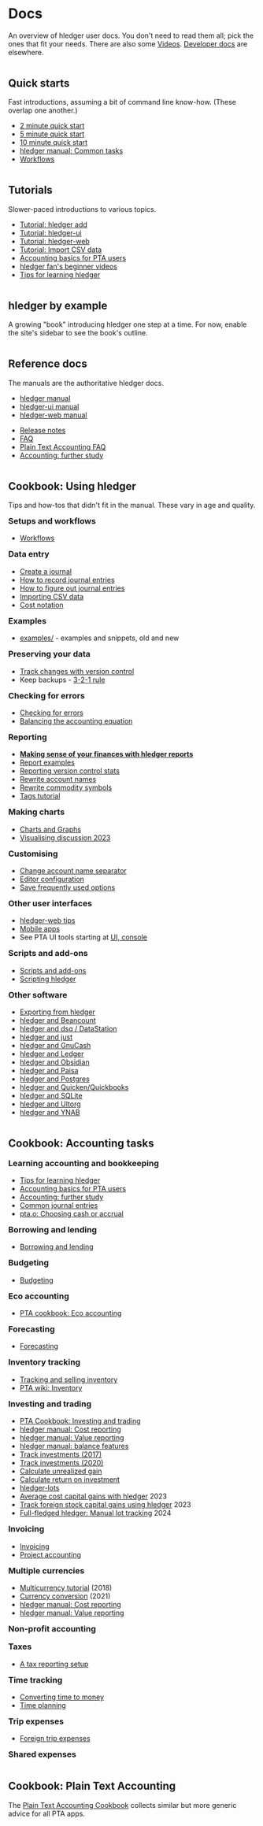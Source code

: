 # Docs

<div class=pagetoc>

<!-- toc -->
</div>

<style>
h2 { margin-top:2em; }
h3 { margin-top:0; }
</style>

An overview of hledger user docs.
You don't need to read them all; pick the ones that fit your needs.
There are also some [Videos](videos.md).
[Developer docs](dev.md) are elsewhere.

## Quick starts

Fast introductions, assuming a bit of command line know-how.
(These overlap one another.)

- [2 minute quick start](2-minute-quick-start.md)
- [5 minute quick start](5-minute-quick-start.md)
- [10 minute quick start](10-minute-quick-start.md)
- [hledger manual: Common tasks](hledger.md#common-tasks)
- [Workflows](workflows.md)

## Tutorials

Slower-paced introductions to various topics.

- [Tutorial: hledger add](add.md)
- [Tutorial: hledger-ui](ui.md)
- [Tutorial: hledger-web](web.md)
- [Tutorial: Import CSV data](import-csv.md)
- [Accounting basics for PTA users](accounting-pta.md)
- [hledger fan's beginner videos](https://youtube.com/channel/UCZLxXTjOqLzq4z5Jy0AyWSQ)
- [Tips for learning hledger](learn.md)

## hledger by example

A growing "book" introducing hledger one step at a time.
For now, enable the site's sidebar to see the book's outline.

<!--
- [Getting hledger installed](getting-hledger-installed.md)
- [Checking your setup](checking-your-setup.md)
- [A default journal file](a-default-journal-file.md)
- [First transaction: starting balances](first-transaction.md)
- [Inspecting the journal](inspecting-the-journal.md)
- [More transactions](more-transactions.md)
- [print: show whole transactions](print-.md)
- [register: show postings](register.md)
- [balance: show account totals](balance.md)
-->
<!-- - [Reading timeclock files](reading-timeclock-files.md) -->
<!-- - [Reading timedot files](reading-timedot-files.md) -->
<!-- - [Reading CSV files](reading-csv-files.md) -->
<!-- - [Importing new transactions](importing-new-transactions.md) -->
<!-- - Adding transactions -->
<!-- - Checking for errors -->
<!-- - Using include files -->
<!-- - Declaring commodities -->
<!-- - Declaring accounts -->
<!-- - Displaying transactions -->
<!-- - Reading multiple journals -->
<!-- ### First steps -->
<!-- ### Working with a journal -->
<!-- ### Working with other kinds of data -->
<!-- ## Customising -->
<!-- - Setting up a config file -->
<!-- - Configuring colour -->
<!-- - Configuring a pager -->
<!-- - Configuring pretty table borders -->
<!-- - Configuring shell completions -->
<!-- ## Reporting -->
<!-- - Showing balances -->
<!-- - Showing balance changes -->
<!-- - Showing revenues and expenses -->
<!-- - Showing general journal activity -->
<!-- - Showing account activity -->
<!-- - Reconciling an account balance -->
<!-- - Showing the accounting equation -->
<!-- - Limiting by date -->
<!-- - Limiting by account name -->
<!-- - Limiting by account type -->
<!-- - Limiting by account depth -->
<!-- ## Setting a budget -->
<!-- ## Tracking cost -->
<!-- ## Tracking value -->
<!-- ## Tracking investments -->

## Reference docs

The manuals are the authoritative hledger docs.
<!-- (You can also view them on your local machine with `hledger help`, eg). -->

- [hledger manual](hledger.md)
- [hledger-ui manual](hledger-ui.md)
- [hledger-web manual](hledger-web.md)

<!-- -->

- [Release notes](relnotes.md)
- [FAQ](faq.md)
- [Plain Text Accounting FAQ](https://plaintextaccounting.org/FAQ)
- [Accounting: further study](accounting.md)

## Cookbook: Using hledger
<!-- sections ordered roughly by need -->

Tips and how-tos that didn't fit in the manual. These vary in age and quality.

<!--
Documentor tips:
Big pages while practical, additional subpages when needed. 
Include minimal answers/inline examples when feasible, followed by links to longer answers/related resources. 
Check plaintextaccounting.org's and wiki.plaintextaccounting.org's categories.
-->


### Setups and workflows
- [Workflows](workflows.md)

### Data entry
- [Create a journal](create-a-journal.md)
- [How to record journal entries](how-to-record.md)
- [How to figure out journal entries](how-to-figure-out.md)
- [Importing CSV data](import-csv.md)
- [Cost notation](cost-notation.md)

### Examples

- [examples/](https://github.com/simonmichael/hledger/tree/master/examples) - examples and snippets, old and new 

### Preserving your data
- [Track changes with version control](track-changes-with-version-control.md)
- Keep backups - [3-2-1 rule](https://en.wikipedia.org/wiki/Backup#3-2-1_rule)

### Checking for errors
- [Checking for errors](checking-for-errors.md)
- [Balancing the accounting equation](balancing-the-accounting-equation.md)

### Reporting
- **[Making sense of your finances with hledger reports](https://teosiyan.com/2025/07/09/hledger-commands)**
- [Report examples](report-examples.md)
- [Reporting version control stats](reporting-version-control-stats.md)
- [Rewrite account names](rewrite-account-names.md)
- [Rewrite commodity symbols](rewrite-commodity-symbols.md)
- [Tags tutorial](tags-tutorial.md)

### Making charts
- [Charts and Graphs](charts.md)
- [Visualising discussion 2023](visualising2023.md)

### Customising
- [Change account name separator](change-account-name-separator.md)
- [Editor configuration](editors.md)
- [Save frequently used options](save-frequently-used-options.md)

### Other user interfaces
- [hledger-web tips](hledger-web-tips.md)
- [Mobile apps](mobile.md)
- See PTA UI tools starting at [UI, console](https://plaintextaccounting.org/#ui-console)

### Scripts and add-ons
- [Scripts and add-ons](scripts.md)
- [Scripting hledger](scripting.md)

### Other software
- [Exporting from hledger](export.md)
- [hledger and Beancount](beancount.md)
- [hledger and dsq / DataStation](dsq.md)
- [hledger and just](just.md)
- [hledger and GnuCash](gnucash.md)
- [hledger and Ledger](ledger.md)
- [hledger and Obsidian](obsidian.md)
- [hledger and Paisa](paisa.md)
- [hledger and Postgres](postgres.md)
- [hledger and Quicken/Quickbooks](quicken.md)
- [hledger and SQLite](sqlite.md)
- [hledger and Ultorg](ultorg.md)
- [hledger and YNAB](ynab.md)

## Cookbook: Accounting tasks
<!-- sections ordered mostly alphabetically -->

### Learning accounting and bookkeeping
- [Tips for learning hledger](learn.md)
- [Accounting basics for PTA users](accounting-pta.md)
- [Accounting: further study](accounting.md)
- [Common journal entries](common-journal-entries.md)
- [pta.o: Choosing cash or accrual](https://plaintextaccounting.org/#choosing-cash-vs-accrual)

### Borrowing and lending
- [Borrowing and lending](loans.md)

### Budgeting
- [Budgeting](budgeting.md)
<!-- ### Depreciation -->
<!-- [Depreciation](http://rantsideasstuff.com/posts/2018/07/08-depreciation-in-personal-finance-with-hledger) -->

### Eco accounting
- [PTA cookbook: Eco accounting](https://plaintextaccounting.org/Eco-accounting)

### Forecasting
- [Forecasting](forecasting.md)

### Inventory tracking
- [Tracking and selling inventory](inventory.md)
- [PTA wiki: Inventory](https://github.com/plaintextaccounting/plaintextaccounting/wiki/Inventory)

### Investing and trading
- [PTA Cookbook: Investing and trading](https://plaintextaccounting.org/Investing-and-trading)
- [hledger manual: Cost reporting](hledger.md#cost-reporting)
- [hledger manual: Value reporting](hledger.md#value-reporting)
- [hledger manual: balance features](hledger.md#balance-features)
- [Track investments (2017)](track-investments.md)
- [Track investments (2020)](investments.md)
- [Calculate unrealized gain](gain.md)
- [Calculate return on investment](roi.md)
- [hledger-lots](scripts.md#hledger-lots)
- [Average cost capital gains with hledger](https://curiousbicycle.com/post/hledger-capital-gains) 2023
- [Track foreign stock capital gains using hledger](https://curiousbicycle.com/post/hledger-foreign-stock) 2023
- [Full-fledged hledger: Manual lot tracking](https://github.com/adept/full-fledged-hledger/wiki/Manual-lot-tracking) 2024

### Invoicing
- [Invoicing](invoicing.md)
- [Project accounting](project-accounting.md)

### Multiple currencies
- [Multicurrency tutorial](multicurrency-tutorial.md) (2018)
- [Currency conversion](currency-conversion.md) (2021)
- [hledger manual: Cost reporting](hledger.md#cost-reporting)
- [hledger manual: Value reporting](hledger.md#value-reporting)

### Non-profit accounting

### Taxes
- [A tax reporting setup](tax-reporting-setup.md)

### Time tracking
- [Converting time to money](time-to-money.md)
- [Time planning](time-planning.md)

### Trip expenses
- [Foreign trip expenses](foreign-trip-expenses.md)

### Shared expenses

## Cookbook: Plain Text Accounting

The [Plain Text Accounting Cookbook](https://plaintextaccounting.org/Cookbook) collects similar but more generic advice for all PTA apps.

